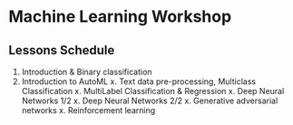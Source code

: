 # Machine Learning Workshop



## Lessons Schedule

1. Introduction & Binary classification
2. Introduction to AutoML
x. Text data pre-processing, Multiclass Classification
x. MultiLabel Classification & Regression
x. Deep Neural Networks 1/2
x. Deep Neural Networks 2/2
x. Generative adversarial networks
x. Reinforcement learning


